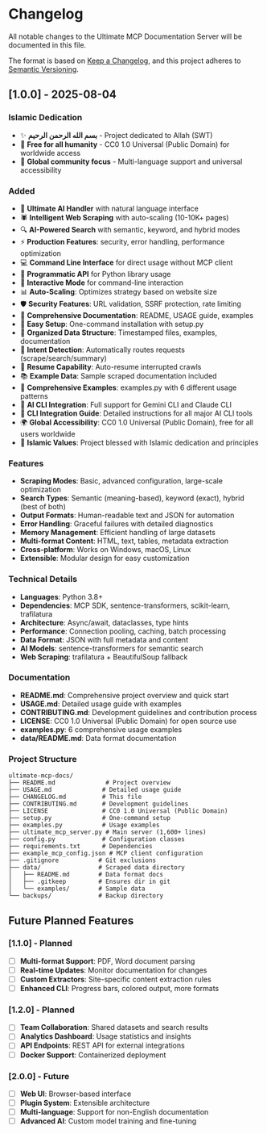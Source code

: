 # Changelog

All notable changes to the Ultimate MCP Documentation Server will be documented in this file.

The format is based on [Keep a Changelog](https://keepachangelog.com/en/1.0.0/),
and this project adheres to [Semantic Versioning](https://semver.org/spec/v2.0.0.html).

## [1.0.0] - 2025-08-04

### Islamic Dedication
- ✨ **بسم الله الرحمن الرحيم** - Project dedicated to Allah (SWT)
- 🌱 **Free for all humanity** - CC0 1.0 Universal (Public Domain) for worldwide access
- 🤝 **Global community focus** - Multi-language support and universal accessibility

### Added
- 🧠 **Ultimate AI Handler** with natural language interface
- 🕷️ **Intelligent Web Scraping** with auto-scaling (10-10K+ pages)
- 🔍 **AI-Powered Search** with semantic, keyword, and hybrid modes
- ⚡ **Production Features**: security, error handling, performance optimization
- 💻 **Command Line Interface** for direct usage without MCP client
- 🐍 **Programmatic API** for Python library usage
- 🤖 **Interactive Mode** for command-line interaction
- 📊 **Auto-Scaling**: Optimizes strategy based on website size
- 🛡️ **Security Features**: URL validation, SSRF protection, rate limiting
- 📝 **Comprehensive Documentation**: README, USAGE guide, examples
- 🔧 **Easy Setup**: One-command installation with setup.py
- 📁 **Organized Data Structure**: Timestamped files, examples, documentation
- 🎯 **Intent Detection**: Automatically routes requests (scrape/search/summary)
- 🔄 **Resume Capability**: Auto-resume interrupted crawls
- 📚 **Example Data**: Sample scraped documentation included
- 🧪 **Comprehensive Examples**: examples.py with 6 different usage patterns
- 🤖 **AI CLI Integration**: Full support for Gemini CLI and Claude CLI
- 📖 **CLI Integration Guide**: Detailed instructions for all major AI CLI tools
- 🌍 **Global Accessibility**: CC0 1.0 Universal (Public Domain), free for all users worldwide
- 🕌 **Islamic Values**: Project blessed with Islamic dedication and principles

### Features
- **Scraping Modes**: Basic, advanced configuration, large-scale optimization
- **Search Types**: Semantic (meaning-based), keyword (exact), hybrid (best of both)
- **Output Formats**: Human-readable text and JSON for automation
- **Error Handling**: Graceful failures with detailed diagnostics
- **Memory Management**: Efficient handling of large datasets
- **Multi-format Content**: HTML, text, tables, metadata extraction
- **Cross-platform**: Works on Windows, macOS, Linux
- **Extensible**: Modular design for easy customization

### Technical Details
- **Languages**: Python 3.8+
- **Dependencies**: MCP SDK, sentence-transformers, scikit-learn, trafilatura
- **Architecture**: Async/await, dataclasses, type hints
- **Performance**: Connection pooling, caching, batch processing
- **Data Format**: JSON with full metadata and content
- **AI Models**: sentence-transformers for semantic search
- **Web Scraping**: trafilatura + BeautifulSoup fallback

### Documentation
- **README.md**: Comprehensive project overview and quick start
- **USAGE.md**: Detailed usage guide with examples
- **CONTRIBUTING.md**: Development guidelines and contribution process
- **LICENSE**: CC0 1.0 Universal (Public Domain) for open source use
- **examples.py**: 6 comprehensive usage examples
- **data/README.md**: Data format documentation

### Project Structure
```
ultimate-mcp-docs/
├── README.md              # Project overview
├── USAGE.md              # Detailed usage guide  
├── CHANGELOG.md          # This file
├── CONTRIBUTING.md       # Development guidelines
├── LICENSE               # CC0 1.0 Universal (Public Domain)
├── setup.py              # One-command setup
├── examples.py           # Usage examples
├── ultimate_mcp_server.py # Main server (1,600+ lines)
├── config.py             # Configuration classes
├── requirements.txt      # Dependencies
├── example_mcp_config.json # MCP client configuration
├── .gitignore           # Git exclusions
├── data/                # Scraped data directory
│   ├── README.md        # Data format docs
│   ├── .gitkeep         # Ensures dir in git
│   └── examples/        # Sample data
└── backups/             # Backup directory
```

## Future Planned Features

### [1.1.0] - Planned
- [ ] **Multi-format Support**: PDF, Word document parsing
- [ ] **Real-time Updates**: Monitor documentation for changes
- [ ] **Custom Extractors**: Site-specific content extraction rules
- [ ] **Enhanced CLI**: Progress bars, colored output, more formats

### [1.2.0] - Planned  
- [ ] **Team Collaboration**: Shared datasets and search results
- [ ] **Analytics Dashboard**: Usage statistics and insights
- [ ] **API Endpoints**: REST API for external integrations
- [ ] **Docker Support**: Containerized deployment

### [2.0.0] - Future
- [ ] **Web UI**: Browser-based interface
- [ ] **Plugin System**: Extensible architecture
- [ ] **Multi-language**: Support for non-English documentation
- [ ] **Advanced AI**: Custom model training and fine-tuning